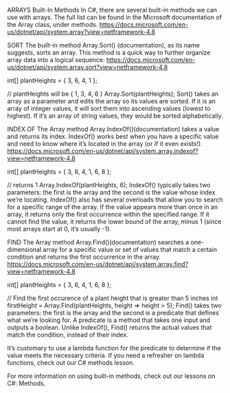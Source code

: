 ARRAYS
Built-In Methods
In C#, there are several built-in methods we can use with arrays. The full list can be found in the Microsoft documentation of the Array class, under methods.
https://docs.microsoft.com/en-us/dotnet/api/system.array?view=netframework-4.8

SORT
The built-in method Array.Sort() (documentation), as its name suggests, sorts an array. This method is a quick way to further organize array data into a logical sequence:
https://docs.microsoft.com/en-us/dotnet/api/system.array.sort?view=netframework-4.8

int[] plantHeights = { 3, 6, 4, 1 };

// plantHeights will be { 1, 3, 4, 6 }
Array.Sort(plantHeights); 
Sort() takes an array as a parameter and edits the array so its values are sorted. If it is an array of integer values, it will sort them into ascending values (lowest to highest). If it’s an array of string values, they would be sorted alphabetically.

INDEX OF
The Array method Array.IndexOf()(documentation) takes a value and returns its index. IndexOf() works best when you have a specific value and need to know where it’s located in the array (or if it even exists!).
https://docs.microsoft.com/en-us/dotnet/api/system.array.indexof?view=netframework-4.8

int[] plantHeights = { 3, 6, 4, 1, 6, 8 };

 // returns 1
Array.IndexOf(plantHeights, 6);
IndexOf() typically takes two parameters: the first is the array and the second is the value whose index we’re locating. IndexOf() also has several overloads that allow you to search for a specific range of the array. If the value appears more than once in an array, it returns only the first occurrence within the specified range. If it cannot find the value, it returns the lower bound of the array, minus 1 (since most arrays start at 0, it’s usually -1).

FIND
The Array method Array.Find()(documentation) searches a one-dimensional array for a specific value or set of values that match a certain condition and returns the first occurrence in the array.
https://docs.microsoft.com/en-us/dotnet/api/system.array.find?view=netframework-4.8

int[] plantHeights = { 3, 6, 4, 1, 6, 8 };

// Find the first occurence of a plant height that is greater than 5 inches
int firstHeight = Array.Find(plantHeights, height => height > 5);
Find() takes two parameters: the first is the array and the second is a predicate that defines what we’re looking for. A predicate is a method that takes one input and outputs a boolean. Unlike IndexOf(), Find() returns the actual values that match the condition, instead of their index.

It’s customary to use a lambda function for the predicate to determine if the value meets the necessary criteria. If you need a refresher on lambda functions, check out our C# methods lesson.

For more information on using built-in methods, check out our lessons on C#: Methods.
